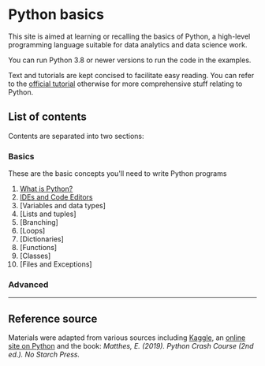 # Python basics

This site is aimed at learning or recalling the basics of Python, a high-level programming language suitable for data analytics and data science work. 

You can run Python 3.8 or newer versions to run the code in the examples.

Text and tutorials are kept concised to facilitate easy reading. You can refer to the [official tutorial](https://docs.python.org/3/tutorial/index.html) otherwise for more comprehensive stuff relating to Python. 


## List of contents

Contents are separated into two sections:

### Basics

These are the basic concepts you'll need to write Python programs

1. [What is Python?](https://github.com/colinat/Python/blob/main/basics/what-is-python.md)
2. [IDEs and Code Editors](https://github.com/colinat/Python/blob/main/basics/ides-and-code-editors.md)
3. [Variables and data types]
4. [Lists and tuples]
5. [Branching]
6. [Loops]
7. [Dictionaries]
8. [Functions]
9. [Classes]
10. [Files and Exceptions]


### Advanced

---







## Reference source

Materials were adapted from various sources including [Kaggle](https://www.kaggle.com/), an [online site on Python](https://python-textbok.readthedocs.io/en/1.0/index.html) and the book: *Matthes, E. (2019). Python Crash Course (2nd ed.). No Starch Press.*
   
